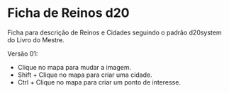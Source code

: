 # Ficha de Reinos d20
Ficha para descrição de Reinos e Cidades seguindo o padrão d20system do Livro do Mestre.  

Versão 01: 
* Clique no mapa para mudar a imagem.
* Shift + Clique no mapa para criar uma cidade. 
* Ctrl + Clique no mapa para criar um ponto de interesse. 